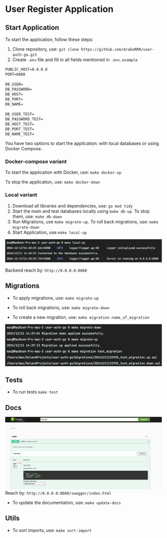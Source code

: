 # User Register Application
## Start Application
To start the application, follow these steps:

1. Clone repository, use: `git clone https://github.com/drakoRRR/user-auth-go.git`
2. Create `.env` file and fill in all fields mentioned in `.env.example`
```
PUBLIC_HOST=0.0.0.0
PORT=8080

DB_USER=
DB_PASSWORD=
DB_HOST=
DB_PORT=
DB_NAME=

DB_USER_TEST=
DB_PASSWORD_TEST=
DB_HOST_TEST=
DB_PORT_TEST=
DB_NAME_TEST=
```
You have two options to start the application: with local databases or using Docker Compose.
### Docker-compose variant
To start the application with Docker, use: `make docker-up`

To stop the application, use: `make docker-down`

### Local variant
1. Download all libraries and dependencies, use: `go mod tidy`
2. Start the main and test databases locally using `make db-up`. To stop them, use: `make db-down`
3. Run Migrations, use `make migrate-up`. To roll back migrations, use: `make migrate-down`
4. Start Application, use `make local-up`

![start_server](media_readme/start_server.png)

Backend reach by: `http://0.0.0.0:8080`

## Migrations

* To apply migrations, use:
`make migrate-up`

* To roll back migrations, use:
`make migrate-down`

* To create a new migration, use:
`make migration name_of_migration`

![migration](media_readme/migrations.png)

## Tests
* To run tests
`make test`

## Docs
![swagger](media_readme/swagger.png)
Reach by: `http://0.0.0.0:8080/swagger/index.html`

* To update the documentation, use:
`make update-docs`

## Utils
* To sort imports, use:
`make sort-import`